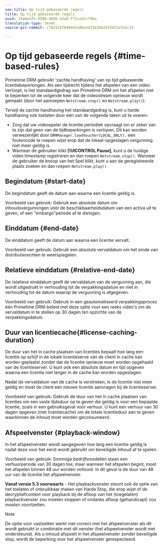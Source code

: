 ```yaml
---
seo-title: Op tijd gebaseerde regels
title: Op tijd gebaseerde regels
uuid: 19a6ee7e-9580-48bb-a3a6-ff2cedcc796a
translation-type: tm+mt
source-git-commit: c78d3c87848943a0be3433b2b6a543822a7e1c15

---
```



# Op tijd gebaseerde regels {#time-based-rules}

Primetime DRM gebruikt &#39;zachte handhaving&#39; van op tijd gebaseerde licentiebeperkingen. Als een tijdrecht tijdens het afspelen van een video verloopt, is het standaardgedrag van Primetime DRM om het afspelen niet te beperken tot de volgende keer dat de videostream opnieuw wordt gemaakt (door het aanroepen `Netstream.stop()` en `Netstream.play()`).

Terwijl de zachte handhaving het standaardgedrag is, kunt u harde handhaving ook toelaten door één van de volgende taken uit te voeren:

* Zorg dat uw videospeler de licentie periodiek opvraagt om er zeker van te zijn dat geen van de tijdbeperkingen is verlopen. Dit kan worden verwezenlijkt door `DRMManager.loadVoucher(LOCAL_ONLY).` een foutencode te roepen wijst erop dat de lokaal-opgeslagen vergunning niet meer geldig is.
* Wanneer de gebruiker klikt **[!UICONTROL Pause]**, kunt u de huidige video timestamp registreren en dan roepen `Netstream.stop()`. Wanneer de gebruiker de knoop van het Spel klikt, kunt u aan de geregistreerde plaats zoeken en dan roepen `Netstream.play()`.

## Begindatum {#start-date}

De begindatum geeft de datum aan waarna een licentie geldig is.

Voorbeeld van gebruik: Gebruik een absolute datum om inhoudsvergunningen vóór de beschikbaarheidsdatum van een activa uit te geven, of een &quot;embargo&quot;periode af te dwingen.

## Einddatum {#end-date}

De einddatum geeft de datum aan waarna een licentie vervalt.

Voorbeeld van gebruik: Gebruik een absolute vervaldatum om het einde van distributierechten te weerspiegelen.

## Relatieve einddatum {#relative-end-date}

De relatieve einddatum geeft de vervaldatum van de vergunning aan, die wordt uitgedrukt in verhouding tot de verpakkingsdatum en niet in verhouding tot de datum waarop de vergunning is afgegeven.

Voorbeeld van gebruik: Gebruik in een geautomatiseerd verpakkingsproces één Primetime DRM-beleid met deze optie voor een reeks video&#39;s om de vervaldatum in te stellen op 30 dagen ten opzichte van de verpakkingsdatum.

## Duur van licentiecache{#license-caching-duration}

De duur van het in cache plaatsen van licenties bepaalt hoe lang een licentie op schijf in de lokale licentieserve van de client in cache kan worden geplaatst zonder dat de licentie opnieuw moet worden opgehaald van de licentieserver. U kunt ook een absolute datum en tijd opgeven waarna een licentie niet langer in de cache kan worden opgeslagen.

Nadat de vervaldatum van de cache is verstreken, is de licentie niet meer geldig en moet de client een nieuwe licentie aanvragen bij de licentieserver.

Voorbeeld van gebruik: Gebruik de duur van het in cache plaatsen van licenties om een vaste tijdsduur op te geven die geldig is voor een bepaalde licentie, zoals in een gebruiksgeval voor verhuur. U kunt een verhuur van 30 dagen opgeven (met licentiecache) om de totale licentieduur aan te geven waarbinnen de inhoud moet worden geconsumeerd.

## Afspeelvenster {#playback-window}

In het afspeelvenster wordt aangegeven hoe lang een licentie geldig is nadat deze voor het eerst wordt gebruikt om beveiligde inhoud af te spelen.

Voorbeeld van gebruik: Sommige bedrijfsmodellen staan een verhuurperiode van 30 dagen toe, maar wanneer het afspelen begint, moet het afspelen binnen 48 uur worden voltooid. In dit geval is de duur van 48 uur van de licentie het afspeelvenster.

**Vanaf versie 5.3 voorwaarts** - Het playbackvenster steunt ook de optie van het toelaten of onbruikbaar maken van Harde Stop, die erop wijst of de decryptiefcontext voor playback bij de afloop van het (toegelaten) playbackvenster zou moeten stoppen of ondanks afloop (gehandicapt) zou moeten voortzetten.

>[!NOTE]
>
>De optie voor vastzetten werkt niet correct met het afspeelvenster als dit wordt gebruikt in combinatie met dit venster (het afspeelvenster wordt niet ondersteund). Als u inhoud afspeelt in het afspeelvenster zonder beveiligde stop, wordt de beperking voor het afspeelvenster gerespecteerd.